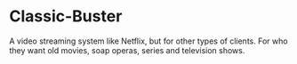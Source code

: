 Classic-Buster
==============

A video streaming system like Netflix, but for other types of clients. For who they want old movies, soap operas, series and television shows.
